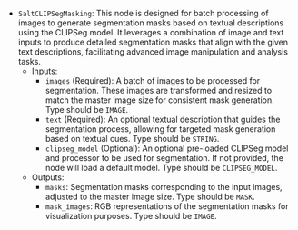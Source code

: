 - `SaltCLIPSegMasking`: This node is designed for batch processing of images to generate segmentation masks based on textual descriptions using the CLIPSeg model. It leverages a combination of image and text inputs to produce detailed segmentation masks that align with the given text descriptions, facilitating advanced image manipulation and analysis tasks.
    - Inputs:
        - `images` (Required): A batch of images to be processed for segmentation. These images are transformed and resized to match the master image size for consistent mask generation. Type should be `IMAGE`.
        - `text` (Required): An optional textual description that guides the segmentation process, allowing for targeted mask generation based on textual cues. Type should be `STRING`.
        - `clipseg_model` (Optional): An optional pre-loaded CLIPSeg model and processor to be used for segmentation. If not provided, the node will load a default model. Type should be `CLIPSEG_MODEL`.
    - Outputs:
        - `masks`: Segmentation masks corresponding to the input images, adjusted to the master image size. Type should be `MASK`.
        - `mask_images`: RGB representations of the segmentation masks for visualization purposes. Type should be `IMAGE`.
